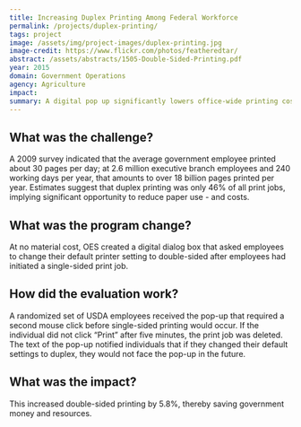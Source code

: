 ```yaml
---
title: Increasing Duplex Printing Among Federal Workforce
permalink: /projects/duplex-printing/
tags: project
image: /assets/img/project-images/duplex-printing.jpg
image-credit: https://www.flickr.com/photos/featheredtar/
abstract: /assets/abstracts/1505-Double-Sided-Printing.pdf
year: 2015
domain: Government Operations
agency: Agriculture
impact:
summary: A digital pop up significantly lowers office-wide printing costs.
---
```

## What was the challenge?

A 2009 survey indicated that the average government employee printed about 30 pages per day; at 2.6 million executive branch employees and 240 working days per year, that amounts to over 18 billion pages printed per year. Estimates suggest that duplex printing was only 46% of all print jobs, implying significant opportunity to reduce paper use - and costs.

## What was the program change?

At no material cost, OES created a digital dialog box that asked employees to change their default printer setting to double-sided after employees had initiated a single-sided print job.

## How did the evaluation work?

A randomized set of USDA employees received the pop-up that required a second mouse click before single-sided printing would occur. If the individual did not click “Print” after five minutes, the print job was deleted. The text of the pop-up notified individuals that if they changed their default settings to duplex, they would not face the pop-up in the future.

## What was the impact?

This increased double-sided printing by 5.8%, thereby saving government money and resources.
